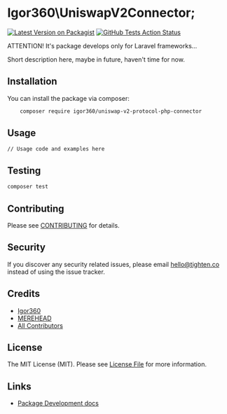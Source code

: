 #  Igor360\UniswapV2Connector;


[![Latest Version on Packagist](https://img.shields.io/packagist/v1/igor360/uniswap-v2-protocol-php-connector.svg?style=flat-square)](https://packagist.org/packages/igor360/uniswap-v2-protocol-php-connector)
[![GitHub Tests Action Status](https://img.shields.io/github/workflow/status/igor360/uniswap-v2-protocol-php-connector/run-tests?label=tests)](https://github.com/igor360/uniswap-v2-protocol-php-connector/actions?query=workflow%3Arun-tests+branch%3Amain)

ATTENTION! It's package develops only for Laravel frameworks...

Short description here, maybe in future, haven't time for now.

## Installation

You can install the package via composer:

```bash
    composer require igor360/uniswap-v2-protocol-php-connector
```

## Usage

```
// Usage code and examples here
```

## Testing

```bash
composer test
```

## Contributing

Please see [CONTRIBUTING](CONTRIBUTING.md) for details.

## Security

If you discover any security related issues, please email hello@tighten.co instead of using the issue tracker.

## Credits

- [Igor360](https://github.com/Igor360)
- [MEREHEAD](https://merehead.com/)
- [All Contributors](../../contributors)

## License

The MIT License (MIT). Please see [License File](LICENSE.md) for more information.

## Links

- [Package Development docs](https://laravelpackage.com/)
